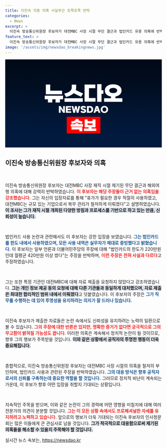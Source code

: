 ```yaml
---
title: 이진숙 각종 의혹 사실무근 조목조목 반박
categories:
  - News
excerpt: >
  이진숙 방송통신위원장 후보자가 대전MBC 사장 시절 무단 결근과 법인카드 유용 의혹에 반박하며 근거 없는 주장이라고 주장했다. 정통한 해명으로 진실을 밝혀낼 수 있을지 귀추가 주목된다!
feature_text: >
  이진숙 방송통신위원장 후보자가 대전MBC 사장 시절 무단 결근과 법인카드 유용 의혹에 반박하며 근거 없는 주장이라고 주장했다. 정통한 해명으로 진실을 밝혀낼 수 있을지 귀추가 주목된다!
image: '/assets/img/newsdao_breakingnews.jpg'
---
```


<p><img src="/assets/img/newsdao_breakingnews.jpg" alt="cryptoinkorea 속보" /></p>

<h2 data-ke-size="size26">이진숙 방송통신위원장 후보자와 의혹</h2>

<p data-ke-size="size16">&nbsp;</p>

<p>이진숙 방송통신위원장 후보자는 대전MBC 사장 재직 시절 제기된 무단 결근과 해외여행 의혹에 대해 강력히 반박하였습니다. <b><span style="color: #ee2323;">이 후보자는 해당 주장들이 근거 없는 의혹임을 강조했습니다.</span></b> 그는 자신의 입장자료를 통해 "휴가가 필요한 경우 적절히 사용하였고, 대전MBC는 규모 있는 기업으로서 복무 관리가 철저하게 이뤄졌다"고 설명하였습니다. <b><span style="background-color: #21538527;">이 조사는 그가 재직 시절 개최된 다양한 방침과 프로세스를 기반으로 하고 있는 만큼, 신뢰성이 높습니다.</span></b></p>

<p data-ke-size="size16">&nbsp;</p>

<p>법인카드 사용 논란과 관련해서도 이 후보자는 강한 입장을 보였습니다. <b><span style="color: #1a5490;">그는 법인카드를 한도 내에서 사용하였으며, 모든 사용 내역은 실무자가 제대로 증빙했다고 밝혔습니다.</span></b> 이 후보자는 일부 언론과 더불어민주당의 주장에 대해 "법인카드의 한도가 220만원인데 월평균 420만원 이상 썼다"는 주장을 반박하며, <b><span style="color: #ee2323;">이런 주장은 전혀 사실과 다르다</span></b>고 주장하였습니다. </p>

<p data-ke-size="size16">&nbsp;</p>

<p>그는 또한 특정 기관인 대전MBC에 대해 자료 제출을 요청하지 않았다고 강조하였습니다. <b><span style="background-color: #21538527;">그는 개인 정보 제공 동의 요청에 대해 다른 기관들과 동일하게 대처했으며, 자료 제출은 최대한 합리적인 범위 내에서 이뤄졌다</span></b>고 덧붙였습니다. 이 후보자의 주장은 <b><span style="color: #1a5490;">그가 직무를 수행하는 데 있어 투명성을 유지하려는 의지가 잘 드러나 있습니다.</span></b></p>

<p data-ke-size="size16">&nbsp;</p>

<p>이진숙 후보자가 제출한 자료들은 논란 속에서도 신뢰성을 유지하려는 노력의 일환으로 볼 수 있습니다. <b><span style="color: #ee2323;">그의 주장에 대한 반론은 있지만, 명확한 증거가 없다면 궁극적으로 그의 무고함이 밝혀질 가능성도 큽니다.</span></b> 이러한 의혹은 계속해서 정치적 논란이 될 것이므로, 향후 그의 행보가 주목받을 것입니다. <b><span style="background-color: #21538527;">이와 같은 상황에서 공직자의 투명한 행동이 더욱 중요해집니다.</span></b></p>

<p data-ke-size="size16">&nbsp;</p>

<p>종합적으로, 이진숙 방송통신위원장 후보자는 대전MBC 사장 시절의 의혹을 철저히 부인하며, 법인카드 사용과 관련된 주장을 반박하였습니다. <b><span style="color: #1a5490;">그의 대응 방식은 향후 공직자로서의 신뢰를 구축하는데 중요한 역할을 할 것입니다.</span></b> 그러므로 정치적 비난이 계속되는 가운데, 이 후보가 향후 어떤 입장을 취할지 기대되는 상황입니다. </p>

<p data-ke-size="size16">&nbsp;</p>

<p>지속적인 주목을 받으며, 이와 같은 논란이 그의 경력에 어떤 영향을 미칠지에 대해 여러 전문가의 의견이 분분할 것입니다. <b><span style="color: #ee2323;">그는 이 모든 상황 속에서도 프로페셔널한 자세를 유지하려고 노력하고 있습니다.</span></b> 앞으로의 행보가 더욱 기대되는 이진숙 후보자의 인사청문회는 많은 이들에게 큰 관심사로 남을 것입니다. <b><span style="background-color: #21538527;">그가 적극적으로 대응함으로써 제기된 의혹들을 해소할 수 있을지 주목해야 할 것입니다.</span></b></p>
실시간 뉴스 속보는, <a href="https://newsdao.kr" rel="dofollow">https://newsdao.kr</a>


